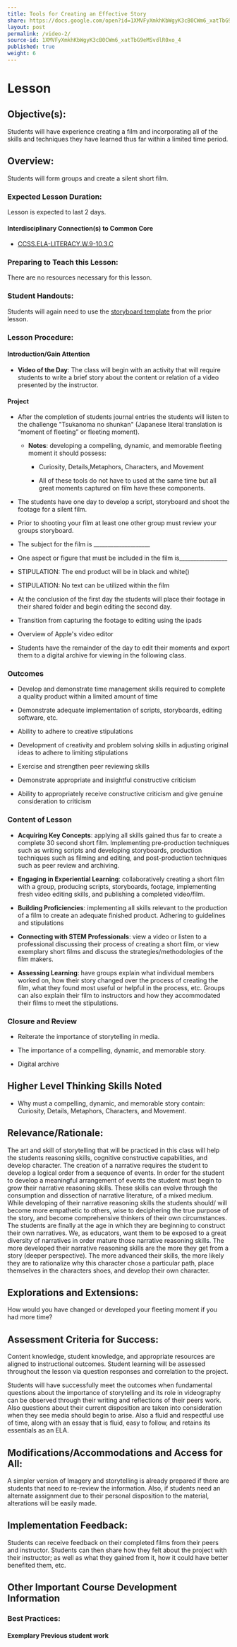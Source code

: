 ```yaml
---
title: Tools for Creating an Effective Story
share: https://docs.google.com/open?id=1XMVFyXmkhKbWgyK3cB0CWm6_xatTbG9eMSvdlR0xo_4
layout: post
permalink: /video-2/
source-id: 1XMVFyXmkhKbWgyK3cB0CWm6_xatTbG9eMSvdlR0xo_4
published: true
weight: 6
---
```

#  Lesson

##  Objective(s):

Students will have experience creating a film and incorporating all of the skills and techniques they have learned thus far within a limited time period.

##  Overview:

Students will form groups and create a silent short film. 

###  Expected Lesson Duration: 

Lesson is expected to last 2 days.

#### Interdisciplinary Connection(s) to Common Core

-  <a href = "http://www.corestandards.org/ELA-Literacy/W/9-10/3/c/" target="_blank">CCSS.ELA-LITERACY.W.9-10.3.C</a>

###  Preparing to Teach this Lesson:

There are no resources necessary for this lesson.

###  Student Handouts:

Students will again need to use the [storyboard template](https://drive.google.com/file/d/0B-fnzlPK8lcvcTNWUE96Q1BYQ0k/view) from the prior lesson.

###  Lesson Procedure:

####  Introduction/Gain Attention

-  **Video of the Day**: The class will begin with an activity that will require students to write a brief story about the content or relation of a video presented by the instructor.

####  Project

-   After the completion of students journal entries the students will listen to the challenge "Tsukanoma no shunkan" (Japanese literal translation is “moment of fleeting” or fleeting moment).

    

	-   **Notes**: developing a compelling, dynamic, and memorable fleeting moment it should possess:

		-  Curiosity, Details,Metaphors, Characters, and Movement

    

		-   All of these tools do not have to used at the same time but all great moments captured on film have these components.

    

-   The students have one day to develop a script, storyboard and shoot the footage for a silent film.

    

-   Prior to shooting your film at least one other group must review your groups storyboard.

    

-   The subject for the film is ____________________

    

-   One aspect or figure that must be included in the film is_________________

    

-   STIPULATION: The end product will be in black and white()

    

-   STIPULATION: No text can be utilized within the film

    

-   At the conclusion of the first day the students will place their footage in their shared folder and begin editing the second day.

    

-   Transition from capturing the footage to editing using the ipads

    

-   Overview of Apple's video editor

    

-   Students have the remainder of the day to edit their moments and export them to a digital archive for viewing in the following class.

###  Outcomes

-   Develop and demonstrate time management skills required to complete a quality product within a limited amount of time

    

-   Demonstrate adequate implementation of scripts, storyboards, editing software, etc.

    

-   Ability to adhere to creative stipulations

    

-   Development of creativity and problem solving skills in adjusting original ideas to adhere to limiting stipulations

    

-   Exercise and strengthen peer reviewing skills

    

-   Demonstrate appropriate and insightful constructive criticism

    

-   Ability to appropriately receive constructive criticism and give genuine consideration to criticism

###    Content of Lesson

- **Acquiring Key Concepts**: applying all skills gained thus far to create a complete 30 second short film. Implementing pre-production techniques such as writing scripts and developing storyboards, production techniques such as filming and editing, and post-production techniques such as peer review and archiving.

- **Engaging in Experiential Learning**: collaboratively creating a short film with a group, producing scripts, storyboards, footage, implementing fresh video editing skills, and publishing a completed video/film.

- **Building Proficiencies**: implementing all skills relevant to the production of a film to create an adequate finished product. Adhering to guidelines and stipulations

- **Connecting with STEM Professionals**: view a video or listen to a professional discussing their process of creating a short film, or view exemplary short films and discuss the strategies/methodologies of the film makers.

- **Assessing Learning**: have groups explain what individual members worked on, how their story changed over the process of creating the film, what they found most useful or helpful in the process, etc. Groups can also explain their film to instructors and how they accommodated their films to meet the stipulations.

###  Closure and Review

-   Reiterate the importance of storytelling in media.

    

-   The importance of a compelling, dynamic, and memorable story.

    

-   Digital archive

##  Higher Level Thinking Skills Noted

    

-   Why must a compelling, dynamic, and memorable story contain: Curiosity, Details, Metaphors, Characters, and Movement.

    

##  Relevance/Rationale:

The art and skill of storytelling that will be practiced in this class will help the students reasoning skills, cognitive constructive capabilities, and develop character. The creation of a narrative requires the student to develop a logical order from a sequence of events. In order for the student to develop a meaningful arrangement of events the student must begin to grow their narrative reasoning skills. These skills can evolve through the consumption and dissection of narrative literature, of a mixed medium. While developing of their narrative reasoning skills the students should/ will become more empathetic to others, wise to deciphering the true purpose of the story, and become comprehensive thinkers of their own circumstances. The students are finally at the age in which they are beginning to construct their own narratives. We, as educators, want them to be exposed to a great diversity of narratives in order mature those narrative reasoning skills. The more developed their narrative reasoning skills are the more they get from a story (deeper perspective). The more advanced their skills, the more likely they are to rationalize why this character chose a particular path, place themselves in the characters shoes, and develop their own character.

  

##  Explorations and Extensions:

How would you have changed or developed your fleeting moment if you had more time?

##  Assessment Criteria for Success:

Content knowledge, student knowledge, and appropriate resources are aligned to instructional outcomes. Student learning will be assessed throughout the lesson via question responses and correlation to the project.

Students will have successfully meet the outcomes when fundamental questions about the importance of storytelling and its role in videography can be observed through their writing and reflections of their peers work. Also questions about their current disposition are taken into consideration when they see media should begin to arise. Also a fluid and respectful use of time, along with an essay that is fluid, easy to follow, and retains its essentials as an ELA.

  

##  Modifications/Accommodations and Access for All:

A simpler version of Imagery and storytelling is already prepared if there are students that need to re-review the information. Also, if students need an alternate assignment due to their personal disposition to the material, alterations will be easily made.

##  Implementation Feedback: 

Students can receive feedback on their completed films from their peers and instructor. Students can then share how they felt about the project with their instructor; as well as what they gained from it, how it could have better benefited them, etc.

##  Other Important Course Development Information

###  Best Practices:

#### Exemplary Previous student work 

